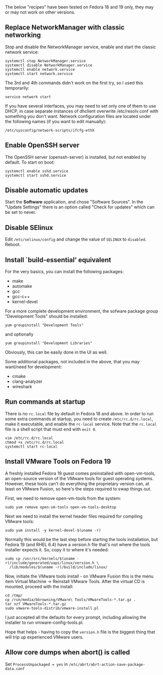The below "recipes" have been tested on Fedora 18 and 19 only, they may or may
not work on other versions.

Replace NetworkManager with classic networking
----------------------------------------------

Stop and disable the NetworkManager service, enable and start the classic
network service:

    systemctl stop NetworkManager.service
    systemctl disable NetworkManager.service
    systemctl enable network.service
    systemctl start network.service

The 3rd and 4th commands didn't work on the first try, so I used this
temporarily:

    service network start

If you have several interfaces, you may need to set only one of them to use
DHCP, in case separate instances of dhclient overwrite /etc/resolv.conf with
something you don't want. Network configuration files are located under the
following names (if you want to edit manually):

    /etc/sysconfig/network-scripts/ifcfg-ethX


Enable OpenSSH server
---------------------

The OpenSSH server (openssh-server) is installed, but not enabled by default.
To start on boot:

    systemctl enable sshd.service
    systemctl start sshd.service


Disable automatic updates
-------------------------

Start the **Software** application, and chose "Software Sources".  In the
"Update Settings" there is an option called "Check for updates" which can be
set to never.


Disable SElinux
---------------

Edit `/etc/selinux/config` and change the value of `SELINUX` to `disabled`.
Reboot.


Install `build-essential' equivalent
------------------------------------

For the very basics, you can install the following packages:
  * make
  * automake
  * gcc
  * gcc-c++
  * kernel-devel

For a more complete development environment, the sofware package group
"Development Tools" should be installed:

    yum groupinstall "Development Tools"

and optionally

    yum groupinstall "Development Libraries"

Obviously, this can be easily done in the UI as well.

Some additional packages, not included in the above, that you may want/need
for development:
  * cmake
  * clang-analyzer
  * wireshark


Run commands at startup
-----------------------

There is no `rc.local` file by default in Fedora 18 and above.  In order to
run some extra commands at startup, you need to create `/etc/rc.d/rc.local`,
make it executable, and enable the `rc-local` service.  Note that the
`rc.local` file is a shell script that must end with `exit 0`.

    vim /etc/rc.d/rc.local
    chmod +x /etc/rc.d/rc.local
    systemctl start rc-local


Install VMware Tools on Fedora 19
---------------------------------

A freshly installed Fedora 19 guest comes preinstalled with open-vm-tools, an
open-source version of the VMware tools for guest operating systems. However,
these tools can't do everything the proprietary version can, at least on
VMware Fusion, so here's the steps required to swap things out.

First, we need to remove open-vm-tools from the system:

    sudo yum remove open-vm-tools open-vm-tools-desktop

Next we need to install the kernel header files required for compiling VMware
tools:

    sudo yum install -y kernel-devel-$(uname -r)

Normally this would be the last step before starting the tools installation,
but Fedora 19 (and RHEL 6.4) have a version.h file that's not where the tools
installer expects it. So, copy it to where it's needed:

    sudo cp /usr/src/kernels/$(uname -r)/include/generated/uapi/linux/version.h \
      /lib/modules/$(uname -r)/build/include/linux/

Now, initiate the VMware tools install - on VMware Fusion this is the menu
item Virtual Machine -> Reinstall VMware Tools. After the virtual CD is
mounted, proceed with the install:

    cd /tmp/
    cp /run/media/bbrowning/VMware\ Tools/VMwareTools-*.tar.gz .
    tar xzf VMwareTools-*.tar.gz
    sudo vmware-tools-distrib/vmware-install.pl

I just accepted all the defaults for every prompt, including allowing the
installer to run vmware-config-tools.pl.

Hope that helps - having to copy the `version.h` file is the biggest thing
that will trip up experienced VMware users.


Allow core dumps when abort() is called
---------------------------------------

Set `ProcessUnpackaged = yes` in
`/etc/abrt/abrt-action-save-package-data.conf`
